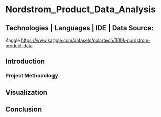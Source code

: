 # Nordstrom_Product_Data_Analysis

## Technologies | Languages | IDE | Data Source:

Kaggle 
https://www.kaggle.com/datasets/polartech/300k-nordstrom-product-data

## Introduction

### Project Methodology 

## Visualization 

## Conclusion 